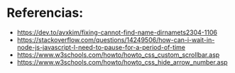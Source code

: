# Referencias:
- https://dev.to/avxkim/fixing-cannot-find-name-dirnamets2304-1106
- https://stackoverflow.com/questions/14249506/how-can-i-wait-in-node-js-javascript-l-need-to-pause-for-a-period-of-time
- https://www.w3schools.com/howto/howto_css_custom_scrollbar.asp
- https://www.w3schools.com/howto/howto_css_hide_arrow_number.asp